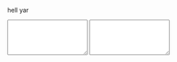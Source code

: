 hell yar

<!-- hmm?<Beer label="Hey look a button" severity="success"/> -->
<MonacoEditor />

<textarea v-model="THE_CODE_I_WANT" class="ta" rows=5></textarea>

<textarea v-if="cardData" v-model="cardData" class="ta" rows=5></textarea>

<script setup>
import { Speedybot } from 'speedybot'
import { ref, watch} from 'vue'
import { defineAsyncComponent } from 'vue';
import { inBrowser } from 'vitepress';

const MonacoEditor = inBrowser
  ? defineAsyncComponent(() => import('./monaco.vue'))
  : () => null;

const cardData = null
const THE_CODE_I_WANT = ref(`Bot.card().addTitle('hi')`)
const isLoading = ref(false)

setTimeout(x => {
    isLoading.value = true
}, 4700)

watch(THE_CODE_I_WANT, (newData, oldData) => {
  
try {
    const Bot = new Speedybot()
    const final = `const Bot = new Speedybot();\n${newData}`; // Inject Bot declaration
    const HELP_ME = eval(final);
    console.log("#", HELP_ME)
    const cardData = HELP_ME.build()
    console.log("Nooo bru", cardData)
    } catch(e) {
        console.log("#",e)
    }
});
</script>
